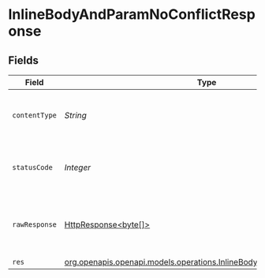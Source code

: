 # InlineBodyAndParamNoConflictResponse


## Fields

| Field                                                                                                                                | Type                                                                                                                                 | Required                                                                                                                             | Description                                                                                                                          |
| ------------------------------------------------------------------------------------------------------------------------------------ | ------------------------------------------------------------------------------------------------------------------------------------ | ------------------------------------------------------------------------------------------------------------------------------------ | ------------------------------------------------------------------------------------------------------------------------------------ |
| `contentType`                                                                                                                        | *String*                                                                                                                             | :heavy_check_mark:                                                                                                                   | HTTP response content type for this operation                                                                                        |
| `statusCode`                                                                                                                         | *Integer*                                                                                                                            | :heavy_check_mark:                                                                                                                   | HTTP response status code for this operation                                                                                         |
| `rawResponse`                                                                                                                        | [HttpResponse<byte[]>](https://docs.oracle.com/en/java/javase/11/docs/api/java.net.http/java/net/http/HttpResponse.html)             | :heavy_check_mark:                                                                                                                   | Raw HTTP response; suitable for custom response parsing                                                                              |
| `res`                                                                                                                                | [org.openapis.openapi.models.operations.InlineBodyAndParamNoConflictRes](../../models/operations/InlineBodyAndParamNoConflictRes.md) | :heavy_minus_sign:                                                                                                                   | OK                                                                                                                                   |